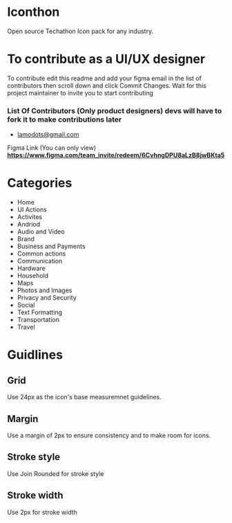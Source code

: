 # Iconthon
Open source Techathon  Icon pack for any industry.
# To contribute as a UI/UX designer
To contribute edit this readme and add your figma email in the list of contributors then scroll down and click Commit Changes.
Wait for this project maintainer to invite you to start contributing

### List Of Contributors (Only product designers) devs will have to fork it to make contributions later
- lamodots@gmail.com

Figma Link (You can only view) 
**https://www.figma.com/team_invite/redeem/6CvhngDPU8aLzB8jwBKta5**

# Categories
- Home
- UI Actions
- Activites
- Andriod 
- Audio and Video
- Brand
- Business and Payments
- Common actions
- Communication
- Hardware
- Household
- Maps
- Photos and Images
- Privacy and Security
- Social
- Text Formatting
- Transportation 
- Travel
# Guidlines
## Grid
Use 24px as the icon's base measuremnet guidelines.
## Margin
Use a margin of 2px to ensure consistency and to make room for icons.
## Stroke style
Use Join Rounded for stroke style
## Stroke width
Use 2px for stroke width
